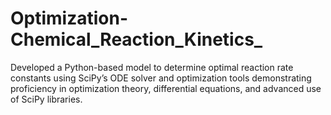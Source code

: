 # Optimization-Chemical_Reaction_Kinetics_
Developed a Python-based model to determine optimal reaction rate constants using SciPy’s ODE solver and optimization tools demonstrating proficiency in optimization theory, differential equations, and advanced use of SciPy libraries.
